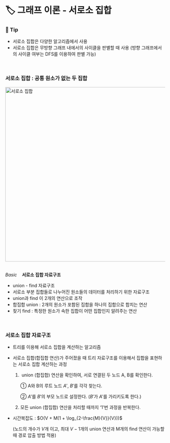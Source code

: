 # **🏷️ 그래프 이론 - 서로소 집합**

### **📌 Tip**

- 서로소 집합은 다양한 알고리즘에서 사용
- 서로소 집합은 무방향 그래프 내에서의 사이클을 판별할 때 사용
(방향 그래프에서의 사이클 여부는 DFS를 이용하여 판별 가능)
<br/>

### 서로소 집합 : 공통 원소가 없는 두 집합

  <img width="550" alt="서로소 집합" src="https://github.com/SeoWonLeee/2L24-Algo-Study/assets/148112372/91ec233a-7b13-4520-a079-1f5b6679cb64">

<br/> 
<br/> 

$Basic$  &nbsp;&nbsp; **서로소 집합 자료구조**

- union - find 자료구조
- 서로소 부분 집합들로 나누어진 원소들의 데이터를 처리하기 위한 자료구조
- union과 find 이 2개의 연산으로 조작
- 합집합 union : 2개의 원소가 포함된 집합을 하나의 집합으로 합치는 연산
- 찾기 find : 특정한 원소가 속한 집합이 어떤 집합인지 알려주는 연산
<br/>

### 서로소 집합 자료구조

- 트리를 이용해 서로소 집합을 계산하는 알고리즘
- 서로소 집합(합집합 연산)가 주어졌을 때 트리 자료구조를 이용해서 집합을 표현하는 서로소 집합 계산하는 과정
    1.  union (합집합) 연산을 확인하여, 서로 연결된 두 노드 A, B를 확인한다.
        
        ① A와 B의 루트 노드 $A'$, $B'$를 각각 찾는다.
        
        ② $A'$를 $B'$의 부모 노드로 설정한다. ($B'$가 $A'$를 가리키도록 한다.)
        
    2. 모든 union (합집합) 연산을 처리할 때까지 ‘1’번 과정을 반복한다.
- 시간복잡도 : $O(V + M(1 + \log_{2-\frac{M}{V}}{V}))$
    
    (노드의 개수가 $V$개 이고, 최대 $V-1$개의 union 연산과 M개의 find 연산이 가능할 때 경로 압출 방법 적용)
